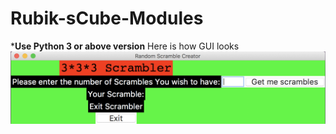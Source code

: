 # Rubik-sCube-Modules

 *********Use Python 3 or above version******** 
        Here is how GUI looks
        ![](images/ExeGUI.png)
